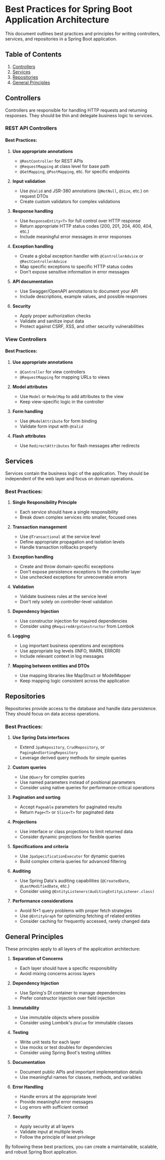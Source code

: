 # Best Practices for Spring Boot Application Architecture

This document outlines best practices and principles for writing controllers, services, and repositories in a Spring Boot application.

## Table of Contents
1. [Controllers](#controllers)
2. [Services](#services)
3. [Repositories](#repositories)
4. [General Principles](#general-principles)

## Controllers

Controllers are responsible for handling HTTP requests and returning responses. They should be thin and delegate business logic to services.

### REST API Controllers

#### Best Practices:
1. **Use appropriate annotations**
   - `@RestController` for REST APIs
   - `@RequestMapping` at class level for base path
   - `@GetMapping`, `@PostMapping`, etc. for specific endpoints

2. **Input validation**
   - Use `@Valid` and JSR-380 annotations (`@NotNull`, `@Size`, etc.) on request DTOs
   - Create custom validators for complex validations

3. **Response handling**
   - Use `ResponseEntity<T>` for full control over HTTP response
   - Return appropriate HTTP status codes (200, 201, 204, 400, 404, etc.)
   - Include meaningful error messages in error responses

4. **Exception handling**
   - Create a global exception handler with `@ControllerAdvice` or `@RestControllerAdvice`
   - Map specific exceptions to specific HTTP status codes
   - Don't expose sensitive information in error messages

5. **API documentation**
   - Use Swagger/OpenAPI annotations to document your API
   - Include descriptions, example values, and possible responses

6. **Security**
   - Apply proper authorization checks
   - Validate and sanitize input data
   - Protect against CSRF, XSS, and other security vulnerabilities

### View Controllers

#### Best Practices:
1. **Use appropriate annotations**
   - `@Controller` for view controllers
   - `@RequestMapping` for mapping URLs to views

2. **Model attributes**
   - Use `Model` or `ModelMap` to add attributes to the view
   - Keep view-specific logic in the controller

3. **Form handling**
   - Use `@ModelAttribute` for form binding
   - Validate form input with `@Valid`

4. **Flash attributes**
   - Use `RedirectAttributes` for flash messages after redirects

## Services

Services contain the business logic of the application. They should be independent of the web layer and focus on domain operations.

### Best Practices:
1. **Single Responsibility Principle**
   - Each service should have a single responsibility
   - Break down complex services into smaller, focused ones

2. **Transaction management**
   - Use `@Transactional` at the service level
   - Define appropriate propagation and isolation levels
   - Handle transaction rollbacks properly

3. **Exception handling**
   - Create and throw domain-specific exceptions
   - Don't expose persistence exceptions to the controller layer
   - Use unchecked exceptions for unrecoverable errors

4. **Validation**
   - Validate business rules at the service level
   - Don't rely solely on controller-level validation

5. **Dependency Injection**
   - Use constructor injection for required dependencies
   - Consider using `@RequiredArgsConstructor` from Lombok

6. **Logging**
   - Log important business operations and exceptions
   - Use appropriate log levels (INFO, WARN, ERROR)
   - Include relevant context in log messages

7. **Mapping between entities and DTOs**
   - Use mapping libraries like MapStruct or ModelMapper
   - Keep mapping logic consistent across the application

## Repositories

Repositories provide access to the database and handle data persistence. They should focus on data access operations.

### Best Practices:
1. **Use Spring Data interfaces**
   - Extend `JpaRepository`, `CrudRepository`, or `PagingAndSortingRepository`
   - Leverage derived query methods for simple queries

2. **Custom queries**
   - Use `@Query` for complex queries
   - Use named parameters instead of positional parameters
   - Consider using native queries for performance-critical operations

3. **Pagination and sorting**
   - Accept `Pageable` parameters for paginated results
   - Return `Page<T>` or `Slice<T>` for paginated data

4. **Projections**
   - Use interface or class projections to limit returned data
   - Consider dynamic projections for flexible queries

5. **Specifications and criteria**
   - Use `JpaSpecificationExecutor` for dynamic queries
   - Build complex criteria queries for advanced filtering

6. **Auditing**
   - Use Spring Data's auditing capabilities (`@CreatedDate`, `@LastModifiedDate`, etc.)
   - Consider using `@EntityListeners(AuditingEntityListener.class)`

7. **Performance considerations**
   - Avoid N+1 query problems with proper fetch strategies
   - Use `@EntityGraph` for optimizing fetching of related entities
   - Consider caching for frequently accessed, rarely changed data

## General Principles

These principles apply to all layers of the application architecture:

1. **Separation of Concerns**
   - Each layer should have a specific responsibility
   - Avoid mixing concerns across layers

2. **Dependency Injection**
   - Use Spring's DI container to manage dependencies
   - Prefer constructor injection over field injection

3. **Immutability**
   - Use immutable objects where possible
   - Consider using Lombok's `@Value` for immutable classes

4. **Testing**
   - Write unit tests for each layer
   - Use mocks or test doubles for dependencies
   - Consider using Spring Boot's testing utilities

5. **Documentation**
   - Document public APIs and important implementation details
   - Use meaningful names for classes, methods, and variables

6. **Error Handling**
   - Handle errors at the appropriate level
   - Provide meaningful error messages
   - Log errors with sufficient context

7. **Security**
   - Apply security at all layers
   - Validate input at multiple levels
   - Follow the principle of least privilege

By following these best practices, you can create a maintainable, scalable, and robust Spring Boot application.